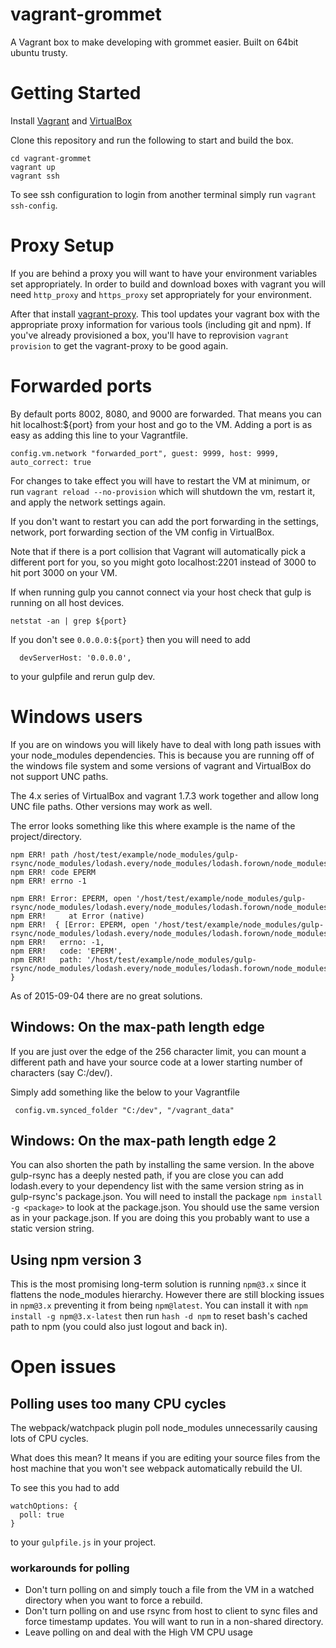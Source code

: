 # vagrant-grommet
A Vagrant box to make developing with grommet easier. Built on 64bit ubuntu trusty.

# Getting Started
Install [Vagrant](https://www.vagrantup.com/)
and [VirtualBox](https://www.virtualbox.org/wiki/Downloads)

Clone this repository and run the following to start and build the box.
```
cd vagrant-grommet
vagrant up
vagrant ssh
```
To see ssh configuration to login from another terminal simply run `vagrant ssh-config`.

# Proxy Setup
If you are behind a proxy you will want to have your environment variables set appropriately.
In order to build and download boxes with vagrant you will need `http_proxy` and `https_proxy` set appropriately for your environment.

After that install [vagrant-proxy](http://tmatilai.github.io/vagrant-proxyconf/). This tool updates your vagrant box with the appropriate proxy information for various tools (including git and npm). If you've already provisioned a box, you'll have to reprovision `vagrant provision` to get the vagrant-proxy to be good again.

# Forwarded ports
By default ports 8002, 8080, and 9000 are forwarded. That means you can hit localhost:${port} from your host and go to the VM.
Adding a port is as easy as adding this line to your Vagrantfile. 
```
config.vm.network "forwarded_port", guest: 9999, host: 9999, auto_correct: true
```
For changes to take effect you will have to restart the VM at minimum, or run `vagrant reload --no-provision` which will shutdown the vm, restart it, and apply the network settings again. 

If you don't want to restart you can add the port forwarding in the settings, network, port forwarding section of the VM config in VirtualBox.

Note that if there is a port collision that Vagrant will automatically pick a different port for you, so you might goto localhost:2201 instead of 3000 to hit port 3000 on your VM.

If when running gulp you cannot connect via your host check that gulp is running on all host devices.

```
netstat -an | grep ${port}
```
If you don't see  `0.0.0.0:${port}` then you will need to add
```
  devServerHost: '0.0.0.0',
```
to your gulpfile and rerun gulp dev.

# Windows users
If you are on windows you will likely have to deal with long path issues with your node_modules dependencies. This is because you are running off of the windows file system and some versions of vagrant and VirtualBox do not support UNC paths.

The 4.x series of VirtualBox and vagrant 1.7.3 work together and allow long UNC file paths. Other versions may work as well.

The error looks something like this where example is the name of the project/directory.
```
npm ERR! path /host/test/example/node_modules/gulp-rsync/node_modules/lodash.every/node_modules/lodash.forown/node_modules/lodash._basecreatecallback/node_modules/lodash.bind/node_modules/lodash._createwrapper/node_modules/lodash.isfunction/package.json.fbd4e42661f43af1c9f92cbf58aa0816
npm ERR! code EPERM
npm ERR! errno -1

npm ERR! Error: EPERM, open '/host/test/example/node_modules/gulp-rsync/node_modules/lodash.every/node_modules/lodash.forown/node_modules/lodash._basecreatecallback/node_modules/lodash.bind/node_modules/lodash._createwrapper/node_modules/lodash.isfunction/package.json.fbd4e42661f43af1c9f92cbf58aa0816'
npm ERR!     at Error (native)
npm ERR!  { [Error: EPERM, open '/host/test/example/node_modules/gulp-rsync/node_modules/lodash.every/node_modules/lodash.forown/node_modules/lodash._basecreatecallback/node_modules/lodash.bind/node_modules/lodash._createwrapper/node_modules/lodash.isfunction/package.json.fbd4e42661f43af1c9f92cbf58aa0816']
npm ERR!   errno: -1,
npm ERR!   code: 'EPERM',
npm ERR!   path: '/host/test/example/node_modules/gulp-rsync/node_modules/lodash.every/node_modules/lodash.forown/node_modules/lodash._basecreatecallback/node_modules/lodash.bind/node_modules/lodash._createwrapper/node_modules/lodash.isfunction/package.json.fbd4e42661f43af1c9f92cbf58aa0816' }
```

As of 2015-09-04 there are no great solutions. 

## Windows: On the max-path length edge
If you are just over the edge of the 256 character limit, you can mount a different path and have your source code at a lower starting number of characters (say C:/dev/).

Simply add something like the below to your Vagrantfile
```
 config.vm.synced_folder "C:/dev", "/vagrant_data"
```

## Windows: On the max-path length edge 2
You can also shorten the path by installing the same version. In the above gulp-rsync has a deeply nested path, if you are close you can add lodash.every to your dependency list with the same version string as in gulp-rsync's package.json. You will need to install the package `npm install -g <package>`  to look at the package.json. You should use the same version as in your package.json. If you are doing this you probably want to use a static version string.

## Using npm version 3
This is the most promising long-term solution is running `npm@3.x` since it flattens the node_modules hierarchy. However there are still blocking issues in `npm@3.x` preventing it from being `npm@latest`. 
You can install it with `npm install -g npm@3.x-latest` then run `hash -d npm` to reset bash's cached path to npm (you could also just logout and back in).


# Open issues

## Polling uses too many CPU cycles
The webpack/watchpack plugin poll node_modules unnecessarily causing lots of CPU cycles. 

What does this mean? It means if you are editing your source files from the host machine that you won't see webpack automatically rebuild the UI.

To see this you had to add 
```
watchOptions: {
  poll: true
}
```
to your `gulpfile.js` in your project.

### workarounds for polling
* Don't turn polling on and simply touch a file from the VM in a watched directory when you want to force a rebuild.
* Don't turn polling on and use rsync from host to client to sync files and force timestamp updates. You will want to run in a non-shared directory.
* Leave polling on and deal with the High VM CPU usage
